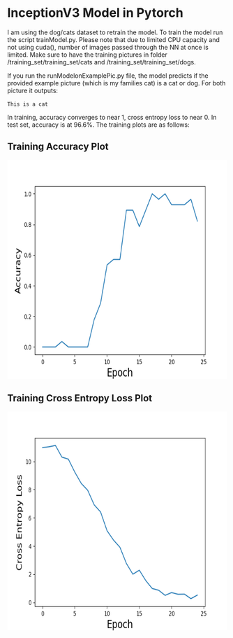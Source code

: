 # InceptionV3 Model in Pytorch


I am using the dog/cats dataset to retrain the model. To train the model run the script trainModel.py.
Please note that due to limited CPU capacity and not using cuda(), number of images passed through the NN at once is limited. 
Make sure to have the training pictures in folder /training_set/training_set/cats and /training_set/training_set/dogs.

If you run the runModelonExamplePic.py file, the model predicts if the provided example picture (which is my families cat) is a cat or dog.
For both picture it outputs:
```
This is a cat
``` 
In training, accuracy converges to near 1, cross entropy loss to near 0. In test set, accuracy is at 96.6%. 
The training plots are as follows: 

## Training Accuracy Plot
<img width="600" height="500" src="images/Accuracy.png">

## Training Cross Entropy Loss Plot
<img width="600" height="500" src="images/CrossEntropyLoss.png">

